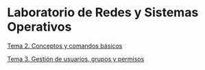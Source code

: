 
# Laboratorio de Redes y Sistemas Operativos

[Tema 2. Conceptos y comandos básicos](https://github.com/rpmaya/sistemas_operativos/blob/main/Tema_2_Conceptos_y_Comandos_basicos_23_24.markdown)

[Tema 3. Gestión de usuarios, grupos y permisos](https://github.com/rpmaya/sistemas_operativos/blob/main/Tema_3_Gestion_Usuarios_Grupos_Permisos_23_24.markdown)
